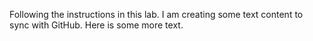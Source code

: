 Following the instructions in this lab.
I am creating some text content to sync with GitHub.
Here is some more text.
